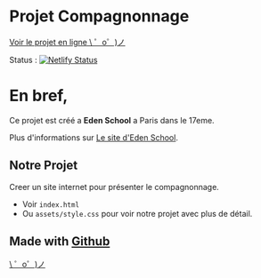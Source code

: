 Projet Compagnonnage
=================

[Voir le projet en ligne \ ゜o゜)ノ](http://compagnonnage.tk/)


Status : [![Netlify Status](https://api.netlify.com/api/v1/badges/3f08cb46-42da-4301-9726-fa67f5e9d432/deploy-status)](https://app.netlify.com/sites/compagnonnage/deploys)

En bref,
=================

Ce projet est créé a **Eden School** a Paris dans le 17eme.

Plus d'informations sur [Le site d'Eden School](https://www.edenschool.fr/).


Notre Projet
------------

Creer un site internet pour présenter le compagnonnage.
- Voir `index.html`
- Ou `assets/style.css` pour voir notre projet avec plus de détail.

Made with [Github](https://github.com/)
-------------------

[\ ゜o゜)ノ](https://discordapp.com/api/webhooks/666308358105726988/VpgtQiGQ7DTX2agMxxMfWUnCLMAiz9HgfLYqqexA91cOr3iIIk43BEQufdoCd1-374yU/github)
